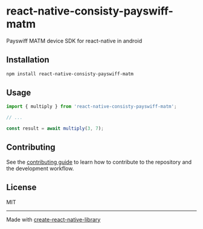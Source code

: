 # react-native-consisty-payswiff-matm

Payswiff MATM device SDK for react-native in android

## Installation

```sh
npm install react-native-consisty-payswiff-matm
```

## Usage


```js
import { multiply } from 'react-native-consisty-payswiff-matm';

// ...

const result = await multiply(3, 7);
```


## Contributing

See the [contributing guide](CONTRIBUTING.md) to learn how to contribute to the repository and the development workflow.

## License

MIT

---

Made with [create-react-native-library](https://github.com/callstack/react-native-builder-bob)
